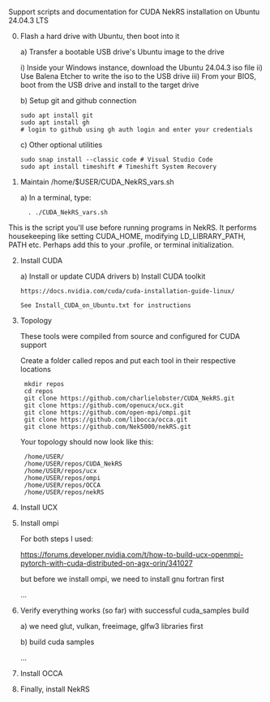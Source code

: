 Support scripts and documentation for CUDA NekRS installation on Ubuntu 24.04.3 LTS

0) Flash a hard drive with Ubuntu, then boot into it

   a) Transfer a bootable USB drive's Ubuntu image to the drive

    i) Inside your Windows instance, download the Ubuntu 24.04.3 iso file
    ii) Use Balena Etcher to write the iso to the USB drive
    iii) From your BIOS, boot from the USB drive and install to the target drive

   b) Setup git and github connection

       sudo apt install git         
       sudo apt install gh   
       # login to github using gh auth login and enter your credentials

   c) Other optional utilities
   
       sudo snap install --classic code # Visual Studio Code
       sudo apt install timeshift # Timeshift System Recovery
   
1) Maintain /home/$USER/CUDA_NekRS_vars.sh

   a) In a terminal, type:

         . ./CUDA_NekRS_vars.sh
       
This is the script you'll use before running programs in NekRS.
It performs housekeeping like setting CUDA_HOME, modifying LD_LIBRARY_PATH, PATH etc.
Perhaps add this to your .profile, or terminal initialization.
   
2) Install CUDA

    a) Install or update CUDA drivers
    b) Install CUDA toolkit

       https://docs.nvidia.com/cuda/cuda-installation-guide-linux/

       See Install_CUDA_on_Ubuntu.txt for instructions


3) Topology

   These tools were compiled from source and configured for CUDA support

   Create a folder called repos and put each tool in their respective locations

        mkdir repos
        cd repos
        git clone https://github.com/charlielobster/CUDA_NekRS.git
        git clone https://github.com/openucx/ucx.git
        git clone https://github.com/open-mpi/ompi.git
        git clone https://github.com/libocca/occa.git
        git clone https://github.com/Nek5000/nekRS.git

   Your topology should now look like this:

        /home/USER/
        /home/USER/repos/CUDA_NekRS
        /home/USER/repos/ucx
        /home/USER/repos/ompi
        /home/USER/repos/OCCA
        /home/USER/repos/nekRS


4) Install UCX

5) Install ompi

    For both steps I used:

    https://forums.developer.nvidia.com/t/how-to-build-ucx-openmpi-pytorch-with-cuda-distributed-on-agx-orin/341027


    but before we install ompi, we need to install gnu fortran first

    ...

6) Verify everything works (so far) with successful cuda_samples build

      a) we need glut, vulkan, freeimage, glfw3 libraries first
    
      b) build cuda samples
        

    ...

15) Install OCCA


16) Finally, install NekRS

